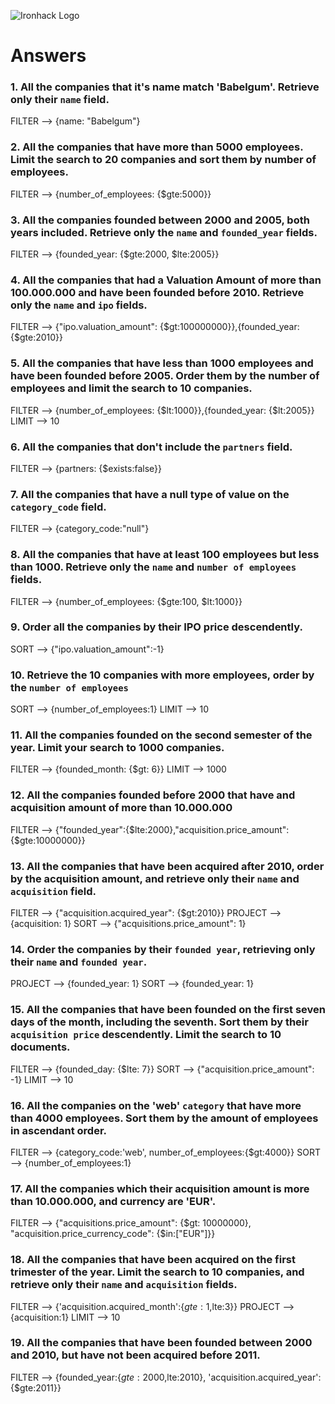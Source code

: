 ![Ironhack Logo](https://i.imgur.com/1QgrNNw.png)

# Answers

### 1. All the companies that it's name match 'Babelgum'. Retrieve only their `name` field.

FILTER --> {name: "Babelgum"}

### 2. All the companies that have more than 5000 employees. Limit the search to 20 companies and sort them by **number of employees**.

FILTER --> {number_of_employees: {$gte:5000}}


### 3. All the companies founded between 2000 and 2005, both years included. Retrieve only the `name` and `founded_year` fields.

FILTER --> {founded_year: {$gte:2000, $lte:2005}}


### 4. All the companies that had a Valuation Amount of more than 100.000.000 and have been founded before 2010. Retrieve only the `name` and `ipo` fields.

FILTER --> {"ipo.valuation_amount": {$gt:100000000}},{founded_year: {$gte:2010}}

### 5. All the companies that have less than 1000 employees and have been founded before 2005. Order them by the number of employees and limit the search to 10 companies.

FILTER --> {number_of_employees: {$lt:1000}},{founded_year: {$lt:2005}}
LIMIT --> 10

### 6. All the companies that don't include the `partners` field.

FILTER --> {partners: {$exists:false}}

### 7. All the companies that have a null type of value on the `category_code` field.

FILTER --> {category_code:"null"}

### 8. All the companies that have at least 100 employees but less than 1000. Retrieve only the `name` and `number of employees` fields.

FILTER --> {number_of_employees: {$gte:100, $lt:1000}}

### 9. Order all the companies by their IPO price descendently.

SORT --> {"ipo.valuation_amount":-1}

### 10. Retrieve the 10 companies with more employees, order by the `number of employees`

SORT --> {number_of_employees:1}
LIMIT --> 10

### 11. All the companies founded on the second semester of the year. Limit your search to 1000 companies.

FILTER --> {founded_month: {$gt: 6}}
LIMIT --> 1000

### 12. All the companies founded before 2000 that have and acquisition amount of more than 10.000.000

FILTER --> {"founded_year":{$lte:2000},"acquisition.price_amount":{$gte:10000000}}

### 13. All the companies that have been acquired after 2010, order by the acquisition amount, and retrieve only their `name` and `acquisition` field.

FILTER --> {"acquisition.acquired_year": {$gt:2010}}
PROJECT --> {acquisition: 1}
SORT --> {"acquisitions.price_amount": 1}

### 14. Order the companies by their `founded year`, retrieving only their `name` and `founded year`.

PROJECT --> {founded_year: 1}
SORT --> {founded_year: 1}

### 15. All the companies that have been founded on the first seven days of the month, including the seventh. Sort them by their `acquisition price` descendently. Limit the search to 10 documents.

FILTER --> {founded_day: {$lte: 7}}
SORT --> {"acquisition.price_amount": -1}
LIMIT --> 10

### 16. All the companies on the 'web' `category` that have more than 4000 employees. Sort them by the amount of employees in ascendant order.

FILTER --> {category_code:'web', number_of_employees:{$gt:4000}}
SORT --> {number_of_employees:1}

### 17. All the companies which their acquisition amount is more than 10.000.000, and currency are 'EUR'.

FILTER --> {"acquisitions.price_amount": {$gt: 10000000}, "acquisition.price_currency_code": {$in:["EUR"]}}

### 18. All the companies that have been acquired on the first trimester of the year. Limit the search to 10 companies, and retrieve only their `name` and `acquisition` fields.

FILTER --> {'acquisition.acquired_month':{$gte:1,$lte:3}}
PROJECT --> {acquisition:1}
LIMIT --> 10

### 19. All the companies that have been founded between 2000 and 2010, but have not been acquired before 2011.

FILTER --> {founded_year:{$gte:2000,$lte:2010}, 'acquisition.acquired_year':{$gte:2011}}

